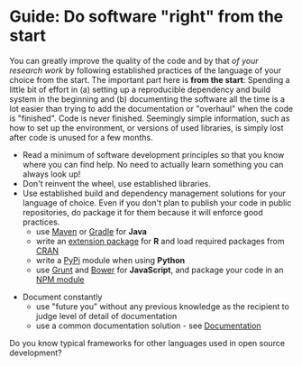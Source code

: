 # <i class="octicon octicon-megaphone"></i> Guide: Do software "right" from the start</h3>

You can greatly improve the quality of the code and by that <em>of your research work</em> by following established practices of the language of your choice from the start. The important part here is **from the start**: Spending a little bit of effort in (a) setting up a reproducible dependency and build system in the beginning and (b) documenting the software all the time is a lot easier than trying to add the documentation or "overhaul" when the code is "finished". <i class="octicon octicon-alert"></i> Code is never finished. Seemingly simple information, such as how to set up the environment, or versions of used libraries, is simply lost after code is unused for a few months.

* Read a minimum of software development principles so that you know where you can find help. No need to actually learn something you can always look up!
* Don't reinvent the wheel, use established libraries.
* Use established build and dependency management solutions for your language of choice. Even if you don't plan to publish your code in public repositories, do package it for them because it will enforce good practices.
  * use <a href="http://maven.apache.org/">Maven</a> or <a href="">Gradle</a> for <b>Java</b>
  * write an <a href="htt</a>p://cran.r-project.org/doc/manuals/R-exts.html">extension package</a> for <i class="octicon octicon-heart"></i> <b>R</b> and load required packages from <a href="http://cran.r-project.org/">CRAN</a>
  * write a <a href="https://pypi.python.org/pypi">PyPi</a> module when using <b>Python</b>
  * use <a href="">Grunt</a> and <a href="http://bower.io/">Bower</a> for <b>JavaScript</b>, and package your code in an <a href="https://www.npmjs.com/">NPM module</a>
<!--<li><b>Matlab</b>?</li>-->
* Document constantly
  * use "future you" without any previous knowledge as the recipient to judge level of detail of documentation
  * use a common documentation solution - see [Documentation](./science/documentation.md)


<i class="octicon octicon-comment-discussion"></i> Do you know typical frameworks for other languages used in open source development?
